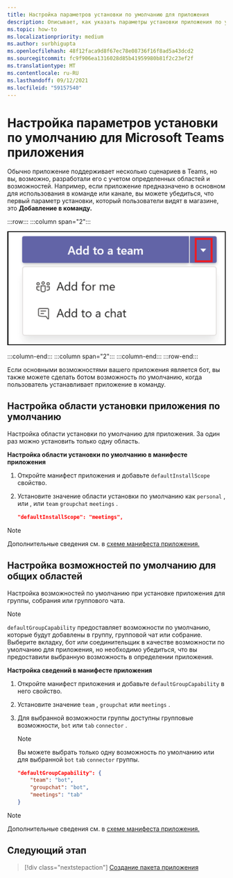 ```yaml
---
title: Настройка параметров установки по умолчанию для приложения
description: Описывает, как указать параметры установки приложения по умолчанию.
ms.topic: how-to
ms.localizationpriority: medium
ms.author: surbhigupta
ms.openlocfilehash: 48f12faca9d8f67ec78e08736f16f8ad5a43dcd2
ms.sourcegitcommit: fc9f906ea1316028d85b41959980b81f2c23ef2f
ms.translationtype: MT
ms.contentlocale: ru-RU
ms.lasthandoff: 09/12/2021
ms.locfileid: "59157540"
---
```

# <a name="configure-default-install-options-for-your-microsoft-teams-app"></a>Настройка параметров установки по умолчанию для Microsoft Teams приложения

Обычно приложение поддерживает несколько сценариев в Teams, но вы, возможно, разработали его с учетом определенных областей и возможностей. Например, если приложение предназначено в основном для использования в команде или канале, вы можете убедиться, что первый параметр установки, который пользователи видят в магазине, это **Добавление в команду.**

:::row:::
   :::column span="2":::

![Добавление примера отсевов приложений](../../assets/images/compose-extensions/addanapp.png)

   :::column-end:::
   :::column span="2":::
   :::column-end:::
:::row-end:::

Если основными возможностями вашего приложения является бот, вы также можете сделать ботом возможность по умолчанию, когда пользователь устанавливает приложение в команду.

## <a name="configure-your-apps-default-install-scope"></a>Настройка области установки приложения по умолчанию

Настройка области установки по умолчанию для приложения. За один раз можно установить только одну область.

**Настройка области установки по умолчанию в манифесте приложения**

1. Откройте манифест приложения и добавьте `defaultInstallScope` свойство.
2. Установите значение области установки по умолчанию как `personal` , или , или `team` `groupchat` `meetings` .

    ```json
    "defaultInstallScope": "meetings",
    ```

> [!NOTE]
> Дополнительные сведения см. в [схеме манифеста приложения.](~/resources/schema/manifest-schema.md)

## <a name="configure-the-default-capability-for-shared-scopes"></a>Настройка возможностей по умолчанию для общих областей

Настройка возможностей по умолчанию при установке приложения для группы, собрания или группового чата.

> [!NOTE]
> `defaultGroupCapability` предоставляет возможности по умолчанию, которые будут добавлены в группу, групповой чат или собрание. Выберите вкладку, бот или соединительщик в качестве возможности по умолчанию для приложения, но необходимо убедиться, что вы предоставили выбранную возможность в определении приложения.

**Настройка сведений в манифесте приложения**

1. Откройте манифест приложения и добавьте `defaultGroupCapability` в него свойство.
2. Установите значение `team` , `groupchat` или `meetings` .
3. Для выбранной возможности группы доступны групповые возможности, `bot` или `tab` `connector` . 

    > [!NOTE]
    > Вы можете выбрать только одну возможность по умолчанию или для выбранной `bot` `tab` `connector` группы.

    ```json
    "defaultGroupCapability": {
        "team": "bot",
        "groupchat": "bot",
        "meetings": "tab"
    }
    ```

> [!NOTE]
> Дополнительные сведения см. в [схеме манифеста приложения.](~/resources/schema/manifest-schema.md)

## <a name="next-step"></a>Следующий этап

> [!div class="nextstepaction"]
> [Создание пакета приложения](~/concepts/build-and-test/apps-package.md)
